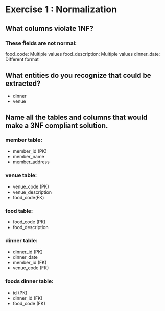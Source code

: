 # Exercise 1 : Normalization

## What columns violate 1NF?

### These fields are not normal:
food_code: Multiple values
food_description: Multiple values
dinner_date: Different format

## What entities do you recognize that could be extracted?

- dinner 
- venue 

## Name all the tables and columns that would make a 3NF compliant solution.

### member table: 
- member_id (PK) 
- member_name 
- member_address

### venue table: 
- venue_code (PK) 
- venue_description 
- food_code(FK)

### food table: 
- food_code (PK) 
- food_description

### dinner table: 
- dinner_id (PK) 
- dinner_date 
- member_id (FK) 
- venue_code (FK)

### foods dinner table:
- id (PK)
- dinner_id (FK) 
- food_code (FK) 